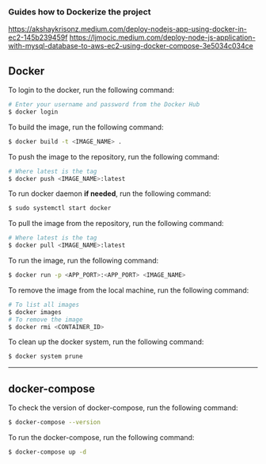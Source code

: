 ### Guides how to Dockerize the project
https://akshaykrisonz.medium.com/deploy-nodejs-app-using-docker-in-ec2-145b239459f
https://ljmocic.medium.com/deploy-node-js-application-with-mysql-database-to-aws-ec2-using-docker-compose-3e5034c034ce

## Docker

To login to the docker, run the following command:
```bash
# Enter your username and password from the Docker Hub
$ docker login
```

To build the image, run the following command:
```bash
$ docker build -t <IMAGE_NAME> .
````

To push the image to the repository, run the following command:
```bash
# Where latest is the tag
$ docker push <IMAGE_NAME>:latest
```

To run docker daemon **if needed**, run the following command:
```bash
$ sudo systemctl start docker
```

To pull the image from the repository, run the following command:
```bash
# Where latest is the tag
$ docker pull <IMAGE_NAME>:latest
```

To run the image, run the following command:
```bash
$ docker run -p <APP_PORT>:<APP_PORT> <IMAGE_NAME>
```

To remove the image from the local machine, run the following command:
```bash
# To list all images
$ docker images
# To remove the image
$ docker rmi <CONTAINER_ID>
```

To clean up the docker system, run the following command:
```bash
$ docker system prune
```

---

## docker-compose

To check the version of docker-compose, run the following command:
```bash
$ docker-compose --version
```

To run the docker-compose, run the following command:
```bash
$ docker-compose up -d
```